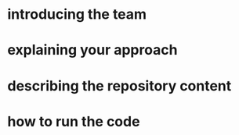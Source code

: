 # introducing the team

# explaining your approach

# describing the repository content

# how to run the code
